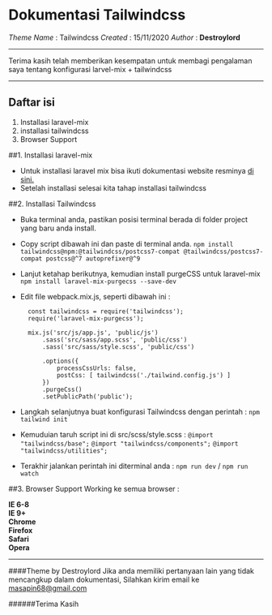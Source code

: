 # Dokumentasi Tailwindcss

*Theme Name* : Tailwindcss
*Created*    : 15/11/2020
*Author*     : **Destroylord**

***
Terima kasih telah memberikan kesempatan untuk membagi pengalaman saya tentang konfigurasi larvel-mix + tailwindcss
***

## Daftar isi

1. Installasi laravel-mix
2. installasi tailwindcss
3. Browser Support

##1. Installasi laravel-mix

* Untuk installasi laravel mix bisa ikuti dokumentasi website resminya [di sini.](https://laravel-mix.com/docs/5.0/installation) 
* Setelah installasi selesai kita tahap installasi tailwindcss

##2. Installasi Tailwindcss

* Buka terminal anda, pastikan posisi terminal berada di folder project yang baru anda install.

* Copy script dibawah ini dan paste di terminal anda.
  ```npm install tailwindcss@npm:@tailwindcss/postcss7-compat @tailwindcss/postcss7-compat postcss@^7 autoprefixer@^9```
  
* Lanjut ketahap berikutnya, kemudian install purgeCSS untuk laravel-mix
  ```npm install laravel-mix-purgecss --save-dev```

* Edit file webpack.mix.js, seperti dibawah ini : 
  ```let mix = require('laravel-mix');
    const tailwindcss = require('tailwindcss');
    require('laravel-mix-purgecss');

    mix.js('src/js/app.js', 'public/js')
        .sass('src/sass/app.scss', 'public/css')
        .sass('src/sass/style.scss', 'public/css')
    
        .options({
            processCssUrls: false,
            postCss: [ tailwindcss('./tailwind.config.js') ]
        })
        .purgeCss()
        .setPublicPath('public');
* Langkah selanjutnya buat konfigurasi Tailwindcss dengan perintah :
    ```npm tailwind init```

* Kemuduian taruh script ini di src/scss/style.scss :
    ```@import "tailwindcss/base";```
    ```@import "tailwindcss/components";```
    ```@import "tailwindcss/utilities";```
* Terakhir jalankan perintah ini diterminal anda :
    ```npm run dev``` / ```npm run watch```

##3. Browser Support
Working ke semua browser : 
 
**IE 6-8**   
**IE 9+**   
**Chrome**   
**Firefox**   
**Safari**   
**Opera** 
***

####Theme by Destroylord
Jika anda memiliki pertanyaan lain yang tidak mencangkup dalam dokumentasi, Silahkan kirim email ke <masapin68@gmail.com>
<br>

######Terima Kasih